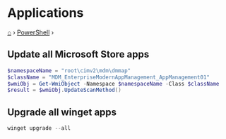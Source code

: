 <h1> Applications </h1>

[⌂](../README.md) › [PowerShell](../README.md#powershell) ›

## Update all Microsoft Store apps

```powershell
$namespaceName = "root\cimv2\mdm\dmmap"
$className = "MDM_EnterpriseModernAppManagement_AppManagement01"
$wmiObj = Get-WmiObject -Namespace $namespaceName -Class $className
$result = $wmiObj.UpdateScanMethod()
```


## Upgrade all winget apps

```powershell
winget upgrade --all
```